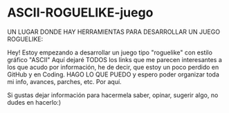 # ASCII-ROGUELIKE-juego
UN LUGAR DONDE HAY HERRAMIENTAS PARA DESARROLLAR UN JUEGO ROGUELIKE:

Hey! Estoy empezando a desarrollar un juego tipo "roguelike" con estilo gráfico "ASCII"
Aquí dejaré TODOS los links que me parecen interesantes a los que acudo por información, he de decir, que estoy un poco perdido en GitHub y en Coding.
HAGO LO QUE PUEDO y espero poder organizar toda mi info, avances, parches, etc. Por aquí. 

Si gustas dejar información para hacermela saber, opinar, sugerir algo, no dudes en hacerlo:)
